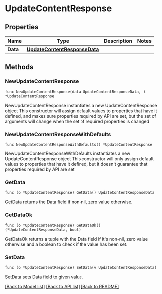 # UpdateContentResponse

## Properties

Name | Type | Description | Notes
------------ | ------------- | ------------- | -------------
**Data** | [**UpdateContentResponseData**](UpdateContentResponseData.md) |  | 

## Methods

### NewUpdateContentResponse

`func NewUpdateContentResponse(data UpdateContentResponseData, ) *UpdateContentResponse`

NewUpdateContentResponse instantiates a new UpdateContentResponse object
This constructor will assign default values to properties that have it defined,
and makes sure properties required by API are set, but the set of arguments
will change when the set of required properties is changed

### NewUpdateContentResponseWithDefaults

`func NewUpdateContentResponseWithDefaults() *UpdateContentResponse`

NewUpdateContentResponseWithDefaults instantiates a new UpdateContentResponse object
This constructor will only assign default values to properties that have it defined,
but it doesn't guarantee that properties required by API are set

### GetData

`func (o *UpdateContentResponse) GetData() UpdateContentResponseData`

GetData returns the Data field if non-nil, zero value otherwise.

### GetDataOk

`func (o *UpdateContentResponse) GetDataOk() (*UpdateContentResponseData, bool)`

GetDataOk returns a tuple with the Data field if it's non-nil, zero value otherwise
and a boolean to check if the value has been set.

### SetData

`func (o *UpdateContentResponse) SetData(v UpdateContentResponseData)`

SetData sets Data field to given value.



[[Back to Model list]](../README.md#documentation-for-models) [[Back to API list]](../README.md#documentation-for-api-endpoints) [[Back to README]](../README.md)


